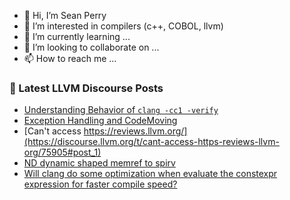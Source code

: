 - 👋 Hi, I’m Sean Perry
- 👀 I’m interested in compilers (c++, COBOL, llvm)
- 🌱 I’m currently learning ...
- 💞️ I’m looking to collaborate on ...
- 📫 How to reach me ...

<!---
s66perry/s66perry is a ✨ special ✨ repository because its `README.md` (this file) appears on your GitHub profile.
You can click the Preview link to take a look at your changes.
--->
### 📕 Latest LLVM Discourse Posts

<!-- DISCOURSE-LLVM:START -->
- [Understanding Behavior of `clang -cc1 -verify`](https://discourse.llvm.org/t/understanding-behavior-of-clang-cc1-verify/72484#post_4)
- [Exception Handling and CodeMoving](https://discourse.llvm.org/t/exception-handling-and-codemoving/75907#post_1)
- [Can&#39;t access https://reviews.llvm.org/](https://discourse.llvm.org/t/cant-access-https-reviews-llvm-org/75905#post_1)
- [ND dynamic shaped memref to spirv](https://discourse.llvm.org/t/nd-dynamic-shaped-memref-to-spirv/75884#post_4)
- [Will clang do some optimization when evaluate the constexpr expression for faster compile speed?](https://discourse.llvm.org/t/will-clang-do-some-optimization-when-evaluate-the-constexpr-expression-for-faster-compile-speed/75900#post_3)
<!-- DISCOURSE-LLVM:END -->

